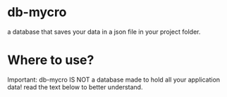 # db-mycro
a database that saves your data in a json file in your project folder.

# Where to use?
Important: db-mycro IS NOT a database made to hold all your application data! read the text below to better understand.  
